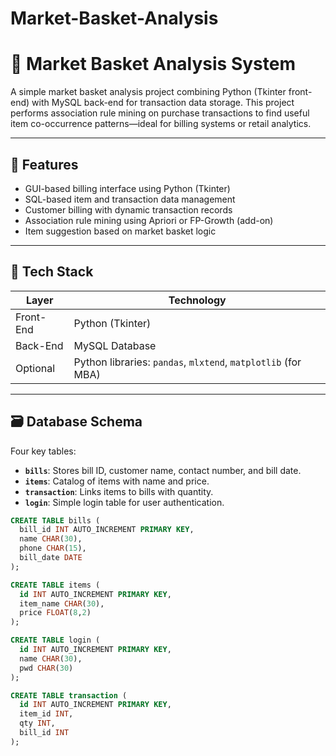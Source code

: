 # Market-Basket-Analysis
# 🛒 Market Basket Analysis System

A simple market basket analysis project combining Python (Tkinter front-end) with MySQL back-end for transaction data storage. This project performs association rule mining on purchase transactions to find useful item co-occurrence patterns—ideal for billing systems or retail analytics.

---

## 📌 Features

- GUI-based billing interface using Python (Tkinter)
- SQL-based item and transaction data management
- Customer billing with dynamic transaction records
- Association rule mining using Apriori or FP-Growth (add-on)
- Item suggestion based on market basket logic

---

## 🧱 Tech Stack

| Layer        | Technology    |
|-------------|----------------|
| Front-End   | Python (Tkinter) |
| Back-End    | MySQL Database  |
| Optional    | Python libraries: `pandas`, `mlxtend`, `matplotlib` (for MBA) |

---

## 🗃️ Database Schema

Four key tables:

- **`bills`**: Stores bill ID, customer name, contact number, and bill date.
- **`items`**: Catalog of items with name and price.
- **`transaction`**: Links items to bills with quantity.
- **`login`**: Simple login table for user authentication.

```sql
CREATE TABLE bills (
  bill_id INT AUTO_INCREMENT PRIMARY KEY,
  name CHAR(30),
  phone CHAR(15),
  bill_date DATE
);

CREATE TABLE items (
  id INT AUTO_INCREMENT PRIMARY KEY,
  item_name CHAR(30),
  price FLOAT(8,2)
);

CREATE TABLE login (
  id INT AUTO_INCREMENT PRIMARY KEY,
  name CHAR(30),
  pwd CHAR(30)
);

CREATE TABLE transaction (
  id INT AUTO_INCREMENT PRIMARY KEY,
  item_id INT,
  qty INT,
  bill_id INT
);
